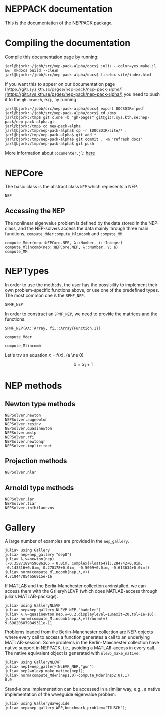 
# NEPPACK documentation

This is the documentation of the NEPPACK package.



# Compiling the documentation

Compile this documentation page by running:
```
jarl@bjork:~/jobb/src/nep-pack-alpha/docs$ julia --color=yes make.jl &&  mkdocs build --clean
jarl@bjork:~/jobb/src/nep-pack-alpha/docs$ firefox site/index.html
```
If you want this to appear on our documentation page
[https://gitr.sys.kth.se/pages/nep-pack/nep-pack-alpha/](https://gitr.sys.kth.se/pages/nep-pack/nep-pack-alpha/)
you need to push it to the `gh-branch`, e.g.,  by running
```
jarl@bjork:~/jobb/src/nep-pack-alpha/docs$ export DOCSDIR=`pwd`
jarl@bjork:~/jobb/src/nep-pack-alpha/docs$ cd /tmp
jarl@bjork:/tmp$ git clone -b "gh-pages" git@gitr.sys.kth.se:nep-pack/nep-pack-alpha.git
jarl@bjork:/tmp$ cd nep-pack-alpha
jarl@bjork:/tmp/nep-pack-alpha$ cp -r $DOCSDIR/site/* .
jarl@bjork:/tmp/nep-pack-alpha$ git add *
jarl@bjork:/tmp/nep-pack-alpha$ git commit . -m "refresh docs"
jarl@bjork:/tmp/nep-pack-alpha$ git push
```


More information about `Documenter.jl`: [here](https://juliadocs.github.io/Documenter.jl/v0.1.3/man/guide/#Package-Guide-1)





# NEPCore

The basic class is the abstract class `NEP` which represents
a NEP. 

```@docs
NEP
```

## Accessing the NEP

The nonlinear eigenvalue problem is defined by the data
stored in the NEP-class, and the NEP-solvers access
the data mainly through three main functions, `compute_Mder`
`compute_Mlincomb` and `compute_MM`.


```@docs
compute_Mder(nep::NEPCore.NEP, λ::Number, i::Integer) 
compute_Mlincomb(nep::NEPCore.NEP, λ::Number, V; a)
compute_MM
```



# NEPTypes

In order to use the methods,
the user has the possibility to implement their own
problem-specific functions above, or use one of the predefined
types. The most common one is the `SPMF_NEP`.


```@docs
SPMF_NEP
```

In order to construct an `SPMF_NEP`, we need to provide
the matrices and the functions.

```@docs
SPMF_NEP(AA::Array, fii::Array{Function,1}) 
```

```@docs
compute_Mder
```


```@docs
compute_Mlincomb
```

Let's try an equation $x=f(x)$. \(a \ne 0\)

```math
x=x_1+1
```



# NEP methods

## Newton type methods
```@docs
NEPSolver.newton
NEPSolver.augnewton
NEPSolver.resinv
NEPSolver.quasinewton
NEPSolver.mslp
NEPSolver.rfi
NEPSolver.newtonqr
NEPSolver.implicitdet
```
## Projection methods
```@docs
NEPSolver.nlar
```
## Arnoldi type methods
```@docs
NEPSolver.iar
NEPSolver.tiar
NEPSolver.infbilanczos
```





# Gallery


A large number of examples are provided in the `nep_gallery`.

```julia-repl
julia> using Gallery
julia> nep=nep_gallery("dep0")
julia> λ,v=newton(nep)
(-0.3587189459686265 + 0.0im, Complex{Float64}[0.284742+0.0im, -0.143316+0.0im, 0.278378+0.0im, -0.5009+0.0im, -0.613634+0.0im])
julia> norm(compute_Mlincomb(nep,λ,v))
4.718447854656915e-16
```

If MATLAB and the Berlin-Manchester collection areinstalled,
we can access them with the GalleryNLEVP
(which does MATLAB-access through julia's MATLAB-package).

```julia-repl
julia> using GalleryNLEVP
julia> nep=nep_gallery(NLEVP_NEP,"hadeler")
julia> λ,v=quasinewton(nep,λ=0.2,displaylevel=1,maxit=20,tol=1e-10);
julia> norm(compute_Mlincomb(nep,λ,v))/norm(v)
9.698206079849311e-11
```

Problems loaded from the Berlin-Manchester collection are NEP-objects
where every call to access a function generates a call to an
underlying MATLAB-session. Some problems in the Berlin-Manchester collection
have native support in NEPPACK, i.e., avoiding a MATLAB-access in every call.
The native equivalent object is generated with  `nlevp_make_native`:
```juli-repl
julia> using GalleryNLEVP
julia> nep1=nep_gallery(NLEVP_NEP,"gun")
julia> nep2=nlevp_make_native(nep1);
julia> norm(compute_Mder(nep1,0)-compute_Mder(nep2,0),1)
0.0
```

Stand-alone implementation can be accessed in a similar way, e.g.,
a native implementation of the waveguide eigenvalue problem:
```julia-repl
julia> using GalleryWaveguide
julia> nep=nep_gallery(WEP,benchmark_problem="TAUSCH");
```



